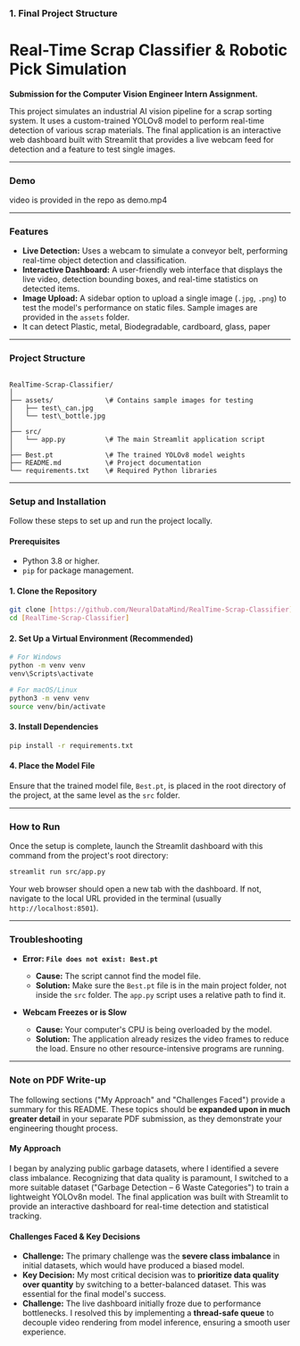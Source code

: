 ### **1. Final Project Structure**
# Real-Time Scrap Classifier & Robotic Pick Simulation

**Submission for the Computer Vision Engineer Intern Assignment.**

This project simulates an industrial AI vision pipeline for a scrap sorting system. It uses a custom-trained YOLOv8 model to perform real-time detection of various scrap materials. The final application is an interactive web dashboard built with Streamlit that provides a live webcam feed for detection and a feature to test single images.

---

### Demo

video is provided in the repo as demo.mp4

---

### Features

* **Live Detection:** Uses a webcam to simulate a conveyor belt, performing real-time object detection and classification.
* **Interactive Dashboard:** A user-friendly web interface that displays the live video, detection bounding boxes, and real-time statistics on detected items.
* **Image Upload:** A sidebar option to upload a single image (`.jpg`, `.png`) to test the model's performance on static files. Sample images are provided in the `assets` folder.
* It can detect Plastic, metal, Biodegradable, cardboard, glass, paper

---

### Project Structure

```

RealTime-Scrap-Classifier/
│
├── assets/             \# Contains sample images for testing
│   ├── test\_can.jpg
│   └── test\_bottle.jpg
│
├── src/
│   └── app.py          \# The main Streamlit application script
│
├── Best.pt             \# The trained YOLOv8 model weights
├── README.md           \# Project documentation
└── requirements.txt    \# Required Python libraries

````

---

### Setup and Installation

Follow these steps to set up and run the project locally.

#### **Prerequisites**
* Python 3.8 or higher.
* `pip` for package management.

#### **1. Clone the Repository**
```bash
git clone [https://github.com/NeuralDataMind/RealTime-Scrap-Classifier]
cd [RealTime-Scrap-Classifier]
````

#### **2. Set Up a Virtual Environment (Recommended)**

```bash
# For Windows
python -m venv venv
venv\Scripts\activate

# For macOS/Linux
python3 -m venv venv
source venv/bin/activate
```

#### **3. Install Dependencies**

```bash
pip install -r requirements.txt
```

#### **4. Place the Model File**

Ensure that the trained model file, `Best.pt`, is placed in the root directory of the project, at the same level as the `src` folder.

-----

### How to Run

Once the setup is complete, launch the Streamlit dashboard with this command from the project's root directory:

```bash
streamlit run src/app.py
```

Your web browser should open a new tab with the dashboard. If not, navigate to the local URL provided in the terminal (usually `http://localhost:8501`).

-----

### Troubleshooting

  * **Error: `File does not exist: Best.pt`**

      * **Cause:** The script cannot find the model file.
      * **Solution:** Make sure the `Best.pt` file is in the main project folder, not inside the `src` folder. The `app.py` script uses a relative path to find it.

  * **Webcam Freezes or is Slow**

      * **Cause:** Your computer's CPU is being overloaded by the model.
      * **Solution:** The application already resizes the video frames to reduce the load. Ensure no other resource-intensive programs are running.

-----

### **Note on PDF Write-up**

The following sections ("My Approach" and "Challenges Faced") provide a summary for this README. These topics should be **expanded upon in much greater detail** in your separate PDF submission, as they demonstrate your engineering thought process.

#### My Approach

I began by analyzing public garbage datasets, where I identified a severe class imbalance. Recognizing that data quality is paramount, I switched to a more suitable dataset ("Garbage Detection – 6 Waste Categories") to train a lightweight YOLOv8n model. The final application was built with Streamlit to provide an interactive dashboard for real-time detection and statistical tracking.

#### Challenges Faced & Key Decisions

  * **Challenge:** The primary challenge was the **severe class imbalance** in initial datasets, which would have produced a biased model.
  * **Key Decision:** My most critical decision was to **prioritize data quality over quantity** by switching to a better-balanced dataset. This was essential for the final model's success.
  * **Challenge:** The live dashboard initially froze due to performance bottlenecks. I resolved this by implementing a **thread-safe queue** to decouple video rendering from model inference, ensuring a smooth user experience.

<!-- end list -->

```
```
